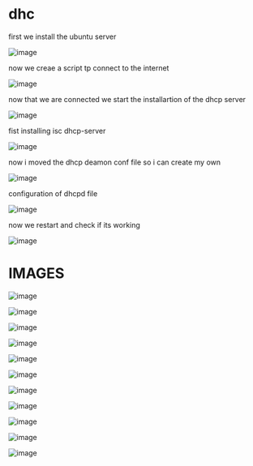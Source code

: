 # dhc


first we install the ubuntu server

![image](https://github.com/user-attachments/assets/e5b79840-a7e4-4f9c-bf30-4ba3f55242eb)

now we creae a script tp connect to the internet

![image](https://github.com/user-attachments/assets/9f102584-119d-40e8-990d-97d79465c3ff)

now that we are connected we start the installartion of the dhcp server

![image](https://github.com/user-attachments/assets/dd87502a-1dd4-45e8-b93b-7fcef9d1784f)



fist installing isc dhcp-server

![image](https://github.com/user-attachments/assets/6e7906d2-54ab-4414-a1a8-7d1c3ebbd051)

now i moved the dhcp deamon conf file so i can create my own 

![image](https://github.com/user-attachments/assets/4f5aa35a-1cc8-4814-a444-d4c772eb6ab8)

configuration of dhcpd file 

![image](https://github.com/user-attachments/assets/ba9c8ef4-1e6d-4ee9-9a41-71bb9098f0c5)

now we restart and check if its working

![image](https://github.com/user-attachments/assets/8a17c5ea-20ee-4786-adcc-62738506884e)

# IMAGES

![image](https://github.com/user-attachments/assets/8d6847db-5ce3-45c8-b444-f86d75f8a569)

![image](https://github.com/user-attachments/assets/e5e8abf5-a410-40ab-8576-2ff758c1f244)

![image](https://github.com/user-attachments/assets/03d48199-5780-4e74-acd0-420534087659)

![image](https://github.com/user-attachments/assets/ffb2836a-3491-43c8-945d-28d808d144f2)

![image](https://github.com/user-attachments/assets/9b8edf91-209b-4553-9674-749a9dd0bae1)

![image](https://github.com/user-attachments/assets/193a4f92-7249-4e9c-9f92-65796c38c4e4)

![image](https://github.com/user-attachments/assets/8c0e700b-9b81-4ec8-8e1a-18c9b69c9d69)

![image](https://github.com/user-attachments/assets/8129180d-948b-4aab-913b-f956dbd8d642)

![image](https://github.com/user-attachments/assets/2c89c4b1-ce27-40ff-a2ed-d9279e802487)

![image](https://github.com/user-attachments/assets/a65087d0-fe1b-4f76-bdcf-8b05e98db69d)

![image](https://github.com/user-attachments/assets/87350512-3ada-4ad0-abd7-3a7e5483a879)







